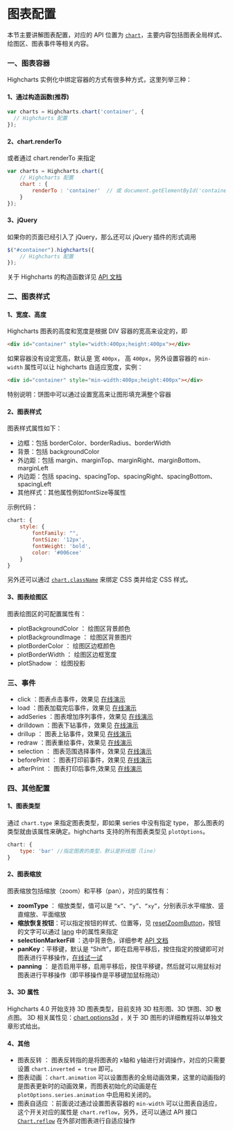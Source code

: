 # 图表配置

本节主要讲解图表配置，对应的 API 位置为 [`chart`](http://api.hcharts.cn/highcharts#chart)，主要内容包括图表全局样式、绘图区、图表事件等相关内容。

### 一、图表容器

Highcharts 实例化中绑定容器的方式有很多种方式，这里列举三种：

#### 1、通过构造函数(推荐)

```javascript
var charts = Highcharts.chart('container', {
  // Highcharts 配置
});
```

#### 2、chart.renderTo

或者通过 chart.renderTo 来指定

```javascript
var charts = Highcharts.chart({
    // Highcharts 配置
    chart : {
        renderTo : 'container'  // 或 document.getElementById('container')
    }
}); 

```

#### 3、jQuery

如果你的页面已经引入了 jQuery，那么还可以 jQuery 插件的形式调用

```javascript
$("#container").highcharts({
    // Highcharts 配置  
}); 

```

关于 Highcharts 的构造函数详见 [API 文档](https://api.hcharts.cn/#Highcharts.Chart)

### 二、图表样式

#### 1、宽度、高度

Highcharts 图表的高度和宽度是根据 DIV 容器的宽高来设定的，即

```html
<div id="container" style="width:400px;height:400px"></div>
```

如果容器没有设定宽高，默认是 宽 `400px`， 高 `400px`，另外设置容器的 `min-width` 属性可以让 highcharts 自适应宽度，实例：

```html
<div id="container" style="min-width:400px;height:400px"></div>
```

特别说明：饼图中可以通过设置宽高来让图形填充满整个容器

#### 2、图表样式

图表样式属性如下：

- 边框：包括 borderColor、borderRadius、borderWidth
- 背景：包括 backgroundColor
- 外边距：包括 margin、marginTop、marginRight、marginBottom、marginLeft
- 内边距：包括 spacing、spacingTop、spacingRight、spacingBottom、spacingLeft
- 其他样式：其他属性例如fontSize等属性

示例代码：

```javascript
chart: {
    style: {
        fontFamily: "",
        fontSize: '12px',
        fontWeight: 'bold',
        color: '#006cee'
    }
}
```

另外还可以通过 [`chart.className`](http://api.hcharts.cn/highcharts#chart.className) 来绑定 CSS 类并给定 CSS 样式。

#### 3、图表绘图区

图表绘图区的可配置属性有：

- plotBackgroundColor ： 绘图区背景颜色
- plotBackgroundImage ： 绘图区背景图片
- plotBorderColor ： 绘图区边框颜色
- plotBorderWidth ： 绘图区边框宽度
- plotShadow ： 绘图投影

### 三、事件

- click ：图表点击事件，效果见 [在线演示](https://code.hcharts.cn/highcharts/hhhhhg)
- load ：图表加载完后事件，效果见 [在线演示](https://code.hcharts.cn/highcharts/hhhhyj)
- addSeries ：图表增加序列事件，效果见 [在线演示](https://code.hcharts.cn/highcharts/hhhhhj)
- drilldown ：图表下钻事件，效果见 [在线演示](https://code.hcharts.cn/highcharts/hhhhys)
- drillup ： 图表上钻事件，效果见 [在线演示](https://code.hcharts.cn/highcharts/hhhhys)
- redraw ：图表重绘事件，效果见 [在线演示](https://code.hcharts.cn/highcharts/hhhhyg)
- selection ： 图表范围选择事件，效果见 [在线演示](https://code.hcharts.cn/highcharts/hhhhqG)
- beforePrint ： 图表打印前事件，效果见 [在线演示](https://code.hcharts.cn/highcharts/HNF0bj/1)
- afterPrint ： 图表打印后事件,效果见 [在线演示](https://code.hcharts.cn/highcharts/HNF0bj)

### 四、其他配置

#### 1、图表类型

通过 `chart.type` 来指定图表类型，即如果 series 中没有指定 type， 那么图表的类型就由该属性来确定。highcharts 支持的所有图表类型见 `plotOptions`。

```javascript
chart: {
    type: 'bar' //指定图表的类型，默认是折线图（line）
}
```

#### 2、图表缩放

图表缩放包括缩放（zoom）和平移（pan），对应的属性有：

- **zoomType** ： 缩放类型，值可以是 `“x”`、`“y”`、`“xy”`，分别表示水平缩放、竖直缩放、平面缩放
- **缩放恢复按钮**：可以指定按钮的样式、位置等，见 [resetZoomButton](http://api.hcharts.cn/highcharts#chart.resetZoomButton)，按钮的文字可以通过 [lang](http://api.hcharts.cn/highcharts#lang) 中的属性来指定
- **selectionMarkerFill** ：选中背景色，详细参考 [API 文档](https://api.hcharts.cn/highcharts#chart.selectionMarkerFill)
- **panKey**：平移键，默认是 “Shift”，即在启用平移后，按住指定的按键即可对图表进行平移操作，[在线试一试](https://code.hcharts.cn/highcharts/hhhhyW)
- **panning** ： 是否启用平移，启用平移后，按住平移键，然后就可以用鼠标对图表进行平移操作（即平移操作是平移键加鼠标拖动）

#### 3、3D 属性

Highcharts 4.0 开始支持 3D 图表类型，目前支持 3D 柱形图、3D 饼图、3D 散点图。
3D 相关属性见：[chart.options3d](http://api.hcharts.cn/highcharts#chart.options3d) ，关于 3D 图形的详细教程将以单独文章形式给出。

#### 4、其他

- 图表反转 ： 图表反转指的是将图表的 x轴和 y轴进行对调操作，对应的只需要设置 `chart.inverted = true` 即可。
- 图表动画 ：`chart.animation` 可以设置图表的全局动画效果，这里的动画指的是图表更新时的动画效果，而图表初始化的动画是在 `plotOptions.series.animation` 中启用和关闭的。
- 图表自适应 ：前面说过通过设置图表容器的 `min-width` 可以让图表自适应，这个开关对应的属性是 `chart.reflow`，另外，还可以通过 API 接口 [`Chart.reflow`](http://api.hcharts.cn/ahighcharts#Chart.reflow) 在外部对图表进行自适应操作